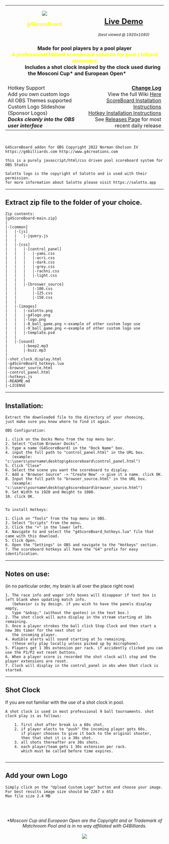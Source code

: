 <div align="center"><table width="100%" border="0"><tr><td><div align="center"><img src="https://g4billiards.com/coinflip/images/9ball_clipart_stylized_100.png"><p style="color:yellow; font-weight:bolder"><b>g4ScoreBoard</b></div></td><td>
<div align="center"><h2><a href="https://g4billiards.com/g4scoreboard_demo/" target="_blank">Live Demo</a></h2><span style="font-size: 12px"><i>(best viewed @ 1920x1080)</i></span></div></td></tr><tr><td colspan="2"><div align="center"><br><b>Made for pool players by a pool player<span style="color: yellow"><br>A professional billiard scoreboard solution for pool / billiard streamers</span><br>&nbsp;&nbsp;&nbsp;&nbsp;&nbsp;&nbsp;&nbsp;&nbsp;&nbsp;&nbsp;&nbsp;&nbsp;Includes a shot clock inspired by the clock used during the Mosconi Cup* and European Open*</b>&nbsp;&nbsp;&nbsp;&nbsp;&nbsp;&nbsp;&nbsp;&nbsp;&nbsp;&nbsp;&nbsp;<br><br></div></td></tr><tr><td><div align="left">Hotkey Support<br>Add  you own custom logo<br>				All OBS Themes supported<br>Custom Logo Slideshow (Sponsor Logos)<br><b><i>Docks cleanly into the OBS user interface</i></b></div></td><td><div align="right"><a href="https://github.com/ngholson/g4ScoreBoard/wiki/Change-Log" target="_blank"><b>Change Log</b></a><br>View the full Wiki <a href="https://github.com/ngholson/g4ScoreBoard/wiki">Here</a>
<br><a href="https://github.com/ngholson/g4ScoreBoard/wiki/Installation-(Scoreboard)" target="_blank">ScoreBoard Installation Instructions</a><br><a href="https://github.com/ngholson/g4ScoreBoard/wiki/Installation-(Scoreboard)" target="_blank">Hotkey Installation Instructions</a><br>See <a href="https://github.com/ngholson/g4ScoreBoard/releases" target="_blank">Releases Page</a> for most recent daily release</div></td></tr></table></div><br>


```
G4ScoreBoard addon for OBS Copyright 2022 Norman Gholson IV
https://g4billiards.com http://www.g4creations.com

this is a purely javascript/html/css driven pool scoreboard system for OBS Studio

Salotto logo is the copyright of Salotto and is used with their permission.
for more information about Salotto please visit https://salotto.app
```
-------------------------------------------------------------

## Extract zip file to the folder of your choice.<br>

```
Zip contents:
{g4ScoreBoard-main.zip}
|
|-[common]
|   |-[js]
|   |   |-jquery.js
|   |
|   |-[css]
|   |	|-[control_panel]
|   |	|   |-yami.css
|   | 	|   |-acri.css
|   |	|   |-dark.css
|   |	|   |-grey.css
|   |	|   |-rachni.css
|   |	|   |-light.css
|   |	|
|   |	|-[broswer_source]
|   |       |-100.css
|   |	    |-125.css
|   |	    |-150.css
|   |
|   |-[images]
|   |   |-salotto.png
|   |   |-g4logo.png
|   |   |-logo.png
|   |   |-8_ball_game.png <-example of other custom logo use
|   |   |-9_ball_game.png <-example of other custom logo use
|   |   |-template.psd
|   |
|   |-[sound]
|       |-beep2.mp3
|       |-buzz.mp3
|
|-shot_clock_display.html   
|-g4ScoreBoard_hotkeys.lua
|-browser_source.html   
|-control_panel.html
|-hotkeys.js
|-README.md
|-LICENSE

```
--------------------------------------------------------------

## Installation:
```
Extract the downloaded file to the directory of your choosing, 
just make sure you know where to find it again. 

OBS Configuration:
	
1. click on the Docks Menu from the top menu bar.
2. Select "Custom Browser Docks".
3. type a name (G4ScoreBoard) in the "Dock Name" box.
4. input the full path to "control_panel.html" in the URL box. 
   (example: "c:\users\yourname\desktop\g4scoreboard\control_panel.html")
5. Click "Close"
6. Select the scene you want the scoreboard to display.
7. Add a "Browser Source" -> "Create New" -> give it a name. click OK.
8. Input the full path to "browser_source.html" in the URL box.
   (example: "c:\users\yourname\desktop\g4scoreboard\browser_source.html")
9. Set Width to 1920 and Height to 1080. 
10. click OK.

	
To install Hotkeys:
	
1. Click on "Tools" from the top menu in OBS.
2. Select "Scripts" from the menu.
3. Click the "+" in the lower left.
4. Navigate to and select the "g4ScoreBoard_hotkeys.lua" file that came with this download.
5. Click Open.  
6. Open the "Settings" in OBS and navigate to the "Hotkeys" section.
7. The scoreboard hotkeys all have the "G4" prefix for easy identification.
```
--------------------------------------------------------------

## Notes on use:  
(in no particular order, my brain is all over the place right now)
```
1. The race info and wager info boxes will disappear if text box is left blank when updating match info.
   (behavior is by design. if you wish to have the panels display empty,
   type "&nbsp;" (without the quotes) in the text box.)
2. The shot clock will auto display in the stream starting at 10s remaining.
3. Once a player strokes the ball click Stop Clock and then start a new 30s timer for the next shot or
   the incoming player.
4. Audible alerts will sound starting at 5s remaining. 
   (these only play locally unless picked up by microphone).
5. Players get 1 30s extension per rack. if accidently clicked you can use the P1/P2 ext reset buttons. 
6. When a player score is recorded the shot clock will stop and the player extensions are reset. 
7. Clock will display in the control_panel in obs when Shot clock is started. 
```	
---------------------------------------------------------------


## Shot Clock
If you are not familiar with the use of a shot clock in pool.
```
A shot clock is used in most professional 9 ball tournaments. shot clock play is as follows:

	1. first shot after break is a 60s shot. 
	2. if player elects to "push" the incoming player gets 60s. 
	   if player chooses to give it back to the original shooter, 
	   then that shot it is a 30s shot. 
	3. all shots thereafter are 30s shots.
	4. each player/team gets 1 30s extension per rack. 
	   which must be called before time expires.
									
```	   

---------------------------------------------------------------

## Add your own Logo
```
Simply click on the "Upload Custom Logo" button and choose your image.
For best results image size should be 2267 x 653
Max file size 2.4 MB 

```
<br><br>
<div align="center"><i>*Mosconi Cup and European Open are the Copyright and or Trademark of Matchroom Pool and is in no way affiliated with G4Billiards.</i><br><br><img src="https://g4billiards.com/coinflip/images/9ball_clipart_stylized_100.png"></div><br><br>
